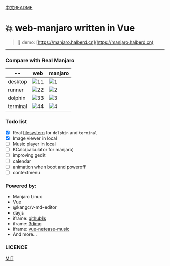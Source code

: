 [中文README](https://github.com/yunyuyuan/vue3-manjaro-ui/blob/master/README.zh.md)

# 💥 web-manjaro written in Vue
                

> 🚀 demo: [https://manjaro.halberd.cn](https://manjaro.halberd.cn)
---
### Compare with Real Manjaro

 -- | web | manjaro
|----|-----|--------|
|desktop|![11](https://github.com/yunyuyuan/vue3-manjaro-ui/blob/master/compare/fake/1.png)|![1](https://github.com/yunyuyuan/vue3-manjaro-ui/blob/master/compare/real/1.png)
|runner|![22](https://github.com/yunyuyuan/vue3-manjaro-ui/blob/master/compare/fake/2.png)|![2](https://github.com/yunyuyuan/vue3-manjaro-ui/blob/master/compare/real/2.png)
|dolphin|![33](https://github.com/yunyuyuan/vue3-manjaro-ui/blob/master/compare/fake/3.png)|![3](https://github.com/yunyuyuan/vue3-manjaro-ui/blob/master/compare/real/3.png)
|terminal|![44](https://github.com/yunyuyuan/vue3-manjaro-ui/blob/master/compare/fake/4.png)|![4](https://github.com/yunyuyuan/vue3-manjaro-ui/blob/master/compare/real/4.png)

### Todo list
- [x] Real [filesystem](https://github.com/yunyuyuan/vue3-manjaro-ui/tree/master/public/dolphin-files) for `dolphin` and `terminal`
- [x] Image viewer in local
- [ ] Music player in local
- [ ] KCalc(calculator for manjaro)
- [ ] improving gedit
- [ ] calendar
- [ ] animation when boot and poweroff
- [ ] contextmenu

### Powered by:
* Manjaro Linux
* Vue
* @kangc/v-md-editor
* dayjs
* iframe: [github1s](https://github1s.com)
* iframe: [3dimg](https://https://3dimg.com/editor)
* iframe: [vue-netease-music](https://github.com/sl1673495/vue-netease-music)
* And more...

### LICENCE

[MIT](https://github.com/yunyuyuan/vue3-manjaro-ui/blob/master/LICENSE)

